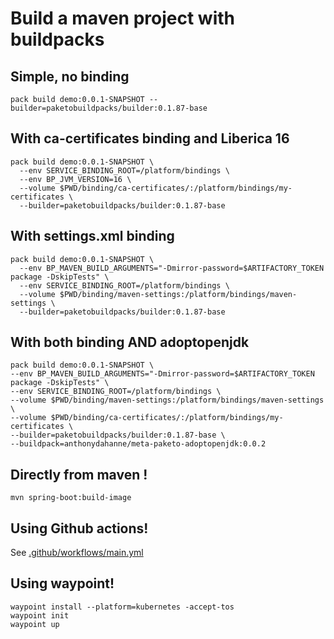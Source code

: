 # Build a maven project with buildpacks

## Simple, no binding

    pack build demo:0.0.1-SNAPSHOT --builder=paketobuildpacks/builder:0.1.87-base

## With ca-certificates binding and Liberica 16

```shell
pack build demo:0.0.1-SNAPSHOT \
  --env SERVICE_BINDING_ROOT=/platform/bindings \
  --env BP_JVM_VERSION=16 \
  --volume $PWD/binding/ca-certificates/:/platform/bindings/my-certificates \
  --builder=paketobuildpacks/builder:0.1.87-base
```


## With settings.xml binding

```shell
pack build demo:0.0.1-SNAPSHOT \
  --env BP_MAVEN_BUILD_ARGUMENTS="-Dmirror-password=$ARTIFACTORY_TOKEN package -DskipTests" \
  --env SERVICE_BINDING_ROOT=/platform/bindings \
  --volume $PWD/binding/maven-settings:/platform/bindings/maven-settings \
  --builder=paketobuildpacks/builder:0.1.87-base
```

## With both binding AND adoptopenjdk

```shell
pack build demo:0.0.1-SNAPSHOT \
--env BP_MAVEN_BUILD_ARGUMENTS="-Dmirror-password=$ARTIFACTORY_TOKEN package -DskipTests" \
--env SERVICE_BINDING_ROOT=/platform/bindings \
--volume $PWD/binding/maven-settings:/platform/bindings/maven-settings \
--volume $PWD/binding/ca-certificates/:/platform/bindings/my-certificates \
--builder=paketobuildpacks/builder:0.1.87-base \
--buildpack=anthonydahanne/meta-paketo-adoptopenjdk:0.0.2
```

## Directly from maven !

    mvn spring-boot:build-image

## Using Github actions!

See [.github/workflows/main.yml](.github/workflows/main.yml)

## Using waypoint!

    waypoint install --platform=kubernetes -accept-tos
    waypoint init
    waypoint up

